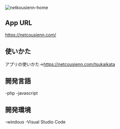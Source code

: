 ![netkousienn-home](https://github.com/ryouga-en/netcousienn/assets/144085135/194814da-e85b-4d2d-a52d-801b15a52b3d)

## App URL
https://netcousienn.com/
## 使いかた
アプリの使いかた→https://netcousienn.com/tsukaikata
## 開発言語
-php
-javascript
## 開発環境
-windous
-Visual Studio Code

